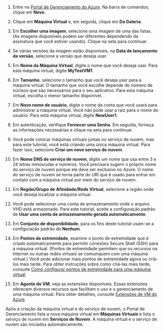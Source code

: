1.  Entre no [Portal de Gerenciamento do Azure][Portal de Gerenciamento do Azure].
    Na barra de comandos, clique em **Novo**.

2.  Clique em **Máquina Virtual** e, em seguida, clique em **Da Galeria**.

3.  Em **Escolher uma imagem**, selecione uma imagem de uma das listas. (As imagens disponíveis podem ser diferentes dependendo da assinatura que você estiver usando). Clique na seta para continuar.

4.  Se várias versões da imagem estão disponíveis, na **Data de lançamento da versão**, selecione a versão que deseja usar.

5.  Em **Nome da Máquina Virtual**, digite o nome que você deseja usar. Para esta máquina virtual, digite **MyTestVM1**.

6.  Em **Tamanho**, selecione o tamanho que você deseja usar para a máquina virtual. O tamanho que você escolhe depende do número de núcleos que são necessários para o seu aplicativo. Para esta máquina virtual, escolha o menor tamanho disponível.

7.  Em **Novo nome de usuário**, digite o nome da conta que você usará para administrar a máquina virtual. Você não pode usar a raiz para o nome de usuário. Para esta máquina virtual, digite **NewUser1**.

8.  Em autenticação, verifique **Fornecer uma Senha**. Em seguida, forneça as informações necessárias e clique na seta para continuar.

9.  Você pode colocar máquinas virtuais juntas no serviço de nuvem, mas para este tutorial, você está criando uma única máquina virtual. Para fazer isso, selecione **Criar um novo serviço de nuvem**.

10. Em **Nome DNS de serviço de nuvem**, digite um nome que usa entre 3 e 24 letras minúsculas e números. Você precisará sugerir o próprio nome do serviço de nuvem porque ele deve ser exclusivo no Azure. O nome do serviço de nuvem se torna parte do URI que é usado para entrar em contato com a máquina virtual por meio do serviço de nuvem.

11. Em **Região/Grupo de Afinidade/Rede Virtual**, selecione a região onde você deseja localizar a máquina virtual.

12. Você pode selecionar uma conta de armazenamento onde o arquivo VHD está armazenado. Para este tutorial, aceite a configuração padrão de **Usar uma conta de armazenamento gerada automaticamente**.

13. Em **Conjunto de disponibilidade**, para os fins deste tutorial usam-se a configuração padrão de **Nenhum**.

14. Em **Pontos de extremidade**, examine o ponto de extremidade que é criado automaticamente para permitir conexões Secure Shell (SSH) para a máquina virtual. (Pontos de extremidade permitem que os recursos na Internet ou outras redes virtuais se comuniquem com uma máquina virtual.) Você pode adicionar mais pontos de extremidade agora ou criá-los mais tarde. Para obter instruções sobre como criá-las mais tarde, consulte [Como configurar pontos de extremidade para uma máquina virtual][Como configurar pontos de extremidade para uma máquina virtual].

15. Em **Agente de VM**, veja as extensões disponíveis. Essas extensões oferecem diversos recursos que facilitam o uso e o gerenciamento de uma máquina virtual. Para obter detalhes, consulte [Extensões de VM do Azure][Extensões de VM do Azure].

Após a criação da máquina virtual e do serviço de nuvem, o Portal de Gerenciamento lista a nova máquina virtual em **Máquinas Virtuais** e lista o serviço de nuvem em **Serviços de Nuvem**. A máquina virtual e o serviço de nuvem são iniciados automaticamente.

  [Portal de Gerenciamento do Azure]: http://manage.windowsazure.com
  [Como configurar pontos de extremidade para uma máquina virtual]: http://azure.microsoft.com/pt-br/documentation/articles/virtual-machines-set-up-endpoints/
  [Extensões de VM do Azure]: http://go.microsoft.com/FWLink/p/?LinkID=390493
